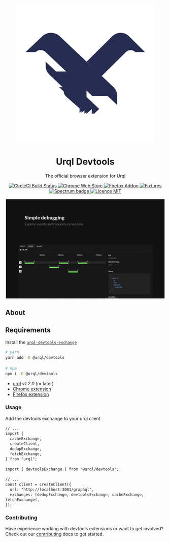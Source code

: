 <div align="center">
  <img alt="logo" src="https://raw.githubusercontent.com/FormidableLabs/urql-devtools/master/src/assets/icon.svg?sanitize=true" />
  <h1>Urql Devtools</h1>
  <p>The official browser extension for Urql</p>
  <a href="https://circleci.com/gh/FormidableLabs/workflows/urql-devtools">
    <img alt="CircleCI Build Status" src="https://badgen.net/circleci/github/FormidableLabs/urql-devtools" />
  </a>
  <a href="https://chrome.google.com/webstore/detail/urql-devtools/mcfphkbpmkbeofnkjehahlmidmceblmm">
    <img alt="Chrome Web Store" src="https://badgen.net/chrome-web-store/v/mcfphkbpmkbeofnkjehahlmidmceblmm" />
  </a>
  <a href="https://addons.mozilla.org/en-GB/firefox/addon/urql-devtools/">
    <img alt="Firefox Addon" src="https://badgen.net/amo/v/urql-devtools" />
  </a>
  <a href="https://urql-devtools.netlify.com/">
    <img alt="Fixtures" src="https://badgen.net/badge/fixtures/netlify/cyan" />
  </a>
  <a href="https://spectrum.chat/urql">
    <img alt="Spectrum badge" src="https://badgen.net/badge/chat/spectrum/purple" />
  </a>
  <a href="https://github.com/FormidableLabs/urql-devtools/blob/master/LICENSE">
    <img alt="Licence MIT" src="https://badgen.net/github/license/FormidableLabs/urql-devtools" />
  </a>
</div>

<br />

<div align="center">
  <img width="500" src="https://github.com/FormidableLabs/urql-devtools/raw/aef5570a698023ef01f355c2c802f93d7f2bf006/assets/preview.gif" />
</div>

## About


## Requirements

Install the [`urql-devtools-exchange`](https://github.com/FormidableLabs/urql-devtools-exchange)

```sh
# yarn
yarn add -D @urql/devtools

# npm
npm i -D @urql/devtools
```

- [urql](https://github.com/FormidableLabs/urql) _v1.2.0_ (or later)
- [Chrome extension](https://chrome.google.com/webstore/detail/urql-devtools/mcfphkbpmkbeofnkjehahlmidmceblmm)
- [Firefox extension](https://addons.mozilla.org/en-GB/firefox/addon/urql-devtools/)

### Usage

Add the devtools exchange to your urql client

```tsx
// ...
import {
  cacheExchange,
  createClient,
  dedupExchange,
  fetchExchange,
} from "urql";

import { devtoolsExchange } from "@urql/devtools";

// ...
const client = createClient({
  url: "http://localhost:3001/graphql",
  exchanges: [dedupExchange, devtoolsExchange, cacheExchange, fetchExchange],
});
```

### Contributing

Have experience working with devtools extensions or want to get involved? Check out our [contributing](./CONTRIBUTING.md) docs to get started.
